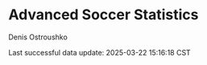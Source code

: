 # Advanced Soccer Statistics
Denis Ostroushko

<!-- gfm -->

Last successful data update: 2025-03-22 15:16:18 CST
